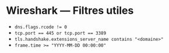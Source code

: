 # Wireshark — Filtres utiles

- `dns.flags.rcode != 0`
- `tcp.port == 445 or tcp.port == 3389`
- `tls.handshake.extensions_server_name contains "<domaine>"`
- `frame.time >= "YYYY-MM-DD 00:00:00"`
